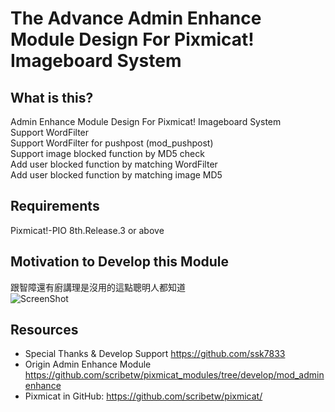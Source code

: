 The Advance Admin Enhance Module Design For Pixmicat! Imageboard System
========

What is this?
-------------
Admin Enhance Module Design For Pixmicat! Imageboard System<br>
Support WordFilter<br>
Support WordFilter for pushpost (mod_pushpost)<br>
Support image blocked function by MD5 check<br>
Add user blocked function by matching WordFilter<br>
Add user blocked function by matching image MD5<br>

Requirements
------------
Pixmicat!-PIO 8th.Release.3 or above

Motivation to Develop this Module
---------
跟智障還有廚講理是沒用的這點聰明人都知道<br>
![ScreenShot](http://i.imgur.com/uVkyMfN.gif)

Resources
---------
- Special Thanks & Develop Support https://github.com/ssk7833
- Origin Admin Enhance Module https://github.com/scribetw/pixmicat_modules/tree/develop/mod_adminenhance
- Pixmicat in GitHub: https://github.com/scribetw/pixmicat/